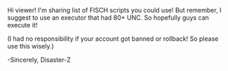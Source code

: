 Hi viewer! I'm sharing list of FISCH scripts you could use! But remember, 
I suggest to use an executor that had 80+ UNC. So hopefully guys can execute it!

(I had no responsibility if your account got banned or rollback! So please use this wisely.)

-Sincerely, Disaster-Z
